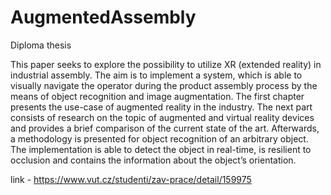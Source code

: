 # AugmentedAssembly
Diploma thesis

This paper seeks to explore the possibility to utilize XR (extended reality) in industrial
assembly. The aim is to implement a system, which is able to visually navigate the
operator during the product assembly process by the means of object recognition and
image augmentation. The first chapter presents the use-case of augmented reality in the
industry. The next part consists of research on the topic of augmented and virtual reality
devices and provides a brief comparison of the current state of the art. Afterwards, a
methodology is presented for object recognition of an arbitrary object. The
implementation is able to detect the object in real-time, is resilient to occlusion and
contains the information about the object’s orientation.

link - https://www.vut.cz/studenti/zav-prace/detail/159975
